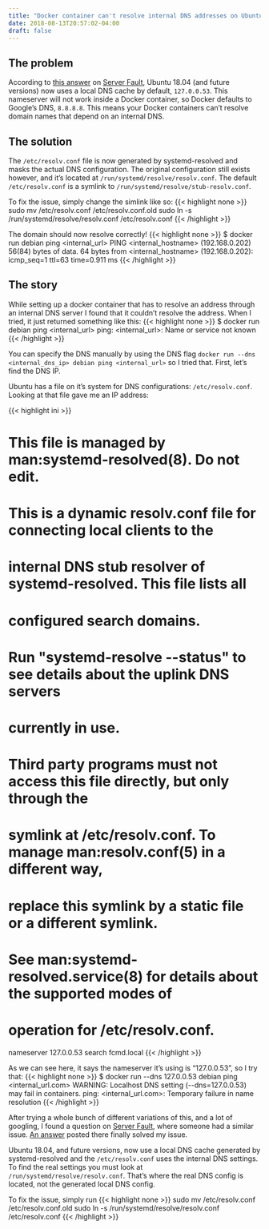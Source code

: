 ```yaml
---
title: "Docker container can't resolve internal DNS addresses on Ubuntu host"
date: 2018-08-13T20:57:02-04:00
draft: false
---
```


## The problem  
According to [this answer](https://serverfault.com/a/918568) on [Server Fault](https://serverfault.com/), Ubuntu 18.04 (and future versions) now uses a local DNS cache by default, `127.0.0.53`.
This nameserver will not work inside a Docker container, so Docker defaults to Google’s DNS, `8.8.8.8`.
This means your Docker containers can’t resolve domain names that depend on an internal DNS.

## The solution  
The `/etc/resolv.conf` file is now generated by systemd-resolved and masks the actual DNS configuration.
The original configuration still exists however, and it’s located at `/run/systemd/resolve/resolv.conf`.
The default `/etc/resolv.conf` is a symlink to `/run/systemd/resolve/stub-resolv.conf`.

To fix the issue, simply change the simlink like so:
{{< highlight none >}}
sudo mv /etc/resolv.conf /etc/resolv.conf.old
sudo ln -s /run/systemd/resolve/resolv.conf /etc/resolv.conf
{{< /highlight >}}

The domain should now resolve correctly!
{{< highlight none >}}
$ docker run debian ping <internal_url>
PING <internal_hostname> (192.168.0.202) 56(84) bytes of data.
64 bytes from <internal_hostname> (192.168.0.202): icmp_seq=1 ttl=63 time=0.911 ms
{{< /highlight >}}

## The story  
While setting up a docker container that has to resolve an address through an internal DNS server I found that it couldn’t resolve the address.
When I tried, it just returned something like this:
{{< highlight none >}}
$ docker run debian ping <internal_url>
ping: <internal_url>: Name or service not known
{{< /highlight >}}

You can specify the DNS manually by using the DNS flag `docker run --dns <internal_dns_ip> debian ping <internal_url>` so I tried that.
First, let’s find the DNS IP.

Ubuntu has a file on it’s system for DNS configurations: `/etc/resolv.conf`.
Looking at that file gave me an IP address:

{{< highlight ini >}}
# This file is managed by man:systemd-resolved(8). Do not edit.
#
# This is a dynamic resolv.conf file for connecting local clients to the
# internal DNS stub resolver of systemd-resolved. This file lists all
# configured search domains.
#
# Run "systemd-resolve --status" to see details about the uplink DNS servers
# currently in use.
#
# Third party programs must not access this file directly, but only through the
# symlink at /etc/resolv.conf. To manage man:resolv.conf(5) in a different way,
# replace this symlink by a static file or a different symlink.
#
# See man:systemd-resolved.service(8) for details about the supported modes of
# operation for /etc/resolv.conf.

nameserver 127.0.0.53
search fcmd.local
{{< /highlight >}}

As we can see here, it says the nameserver it’s using is “127.0.0.53”, so I try that:
{{< highlight none >}}
$ docker run --dns 127.0.0.53 debian ping <internal_url.com>
WARNING: Localhost DNS setting (--dns=127.0.0.53) may fail in containers.
ping: <internal_url.com>: Temporary failure in name resolution
{{< /highlight >}}

After trying a whole bunch of different variations of this, and a lot of googling, I found a question on [Server Fault](https://serverfault.com/), where someone had a similar issue.
[An answer](https://serverfault.com/a/918568) posted there finally solved my issue.

Ubuntu 18.04, and future versions, now use a local DNS cache generated by systemd-resolved and the `/etc/resolv.conf` uses the internal DNS settings.
To find the real settings you must look at `/run/systemd/resolve/resolv.conf`.
That’s where the real DNS config is located, not the generated local DNS config.

To fix the issue, simply run
{{< highlight none >}}
sudo mv /etc/resolv.conf /etc/resolv.conf.old
sudo ln -s /run/systemd/resolve/resolv.conf /etc/resolv.conf
{{< /highlight >}}
